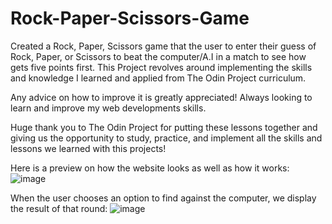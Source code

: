 # Rock-Paper-Scissors-Game

Created a Rock, Paper, Scissors game that the user to enter their guess of Rock, Paper, or Scissors to beat the computer/A.I in a match to see how gets five points first. This Project revolves around implementing the skills and knowledge I learned and applied from The Odin Project curriculum.

Any advice on how to improve it is greatly appreciated! Always looking to learn and improve my web developments skills.

Huge thank you to The Odin Project for putting these lessons together and giving us the opportunity to study, practice, and implement all the skills and lessons we learned with this projects!

Here is a preview on how the website looks as well as how it works:
![image](https://github.com/user-attachments/assets/090873ec-cf5d-4ab4-bf62-7c65d547913e)


When the user chooses an option to find against the computer, we display the result of that round:
![image](https://github.com/user-attachments/assets/dee065e0-7083-47eb-9765-5d25d6809c75)



